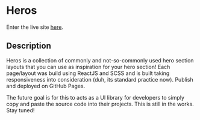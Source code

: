# Heros

Enter the live site [here](https://jonkohjj.github.io/hero-section-layouts/).

## Description

Heros is a collection of commonly and not-so-commonly used hero section layouts that you can use as inspiration for your hero section! Each page/layout was build using ReactJS and SCSS and is built taking responsiveness into consideration (duh, its standard practice now). Publish and deployed on GitHub Pages. 

The future goal is for this to acts as a UI library for developers to simply copy and paste the source code into their projects. This is still in the works. Stay tuned!
